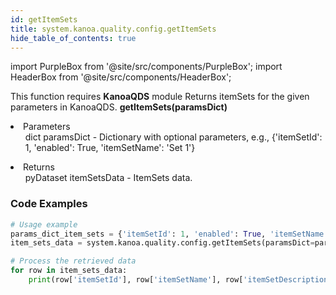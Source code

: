 ```yaml
---
id: getItemSets
title: system.kanoa.quality.config.getItemSets
hide_table_of_contents: true
---
```


import PurpleBox from '@site/src/components/PurpleBox';
import HeaderBox from '@site/src/components/HeaderBox';

<PurpleBox>This function requires <b>KanoaQDS</b> module</PurpleBox>
<HeaderBox header="Description">Returns itemSets for the given parameters in KanoaQDS.</HeaderBox>
<HeaderBox header="Syntax">
    <b>getItemSets(paramsDict)</b>
    <li> Parameters <br />
        <ul>dict paramsDict - Dictionary with optional parameters, e.g., &#123;'itemSetId': 1, 'enabled': True, 'itemSetName': 'Set 1'}</ul>
    </li>
    <li> Returns <br />
        <ul>pyDataset itemSetsData - ItemSets data.</ul>
    </li>
</HeaderBox>

### Code Examples
```python
# Usage example
params_dict_item_sets = {'itemSetId': 1, 'enabled': True, 'itemSetName': 'Set 1'}
item_sets_data = system.kanoa.quality.config.getItemSets(paramsDict=params_dict_item_sets)

# Process the retrieved data
for row in item_sets_data:
    print(row['itemSetId'], row['itemSetName'], row['itemSetDescription'])

